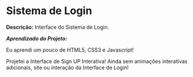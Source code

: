 # Sistema de Login
**Descrição:** Interface do Sistema de Login.

***Aprendizado do Projeto:***

Eu aprendi um pouco de HTML5, CSS3 e Javascript! 

Projetei a Interface de Sign UP Interativa! Ainda sem animações interativas adicionais, site ou interação da Interface de Login!

